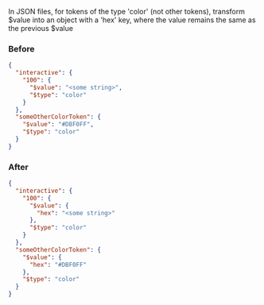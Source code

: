 In JSON files, for tokens of the type 'color' (not other tokens), transform $value into an object with a 'hex' key, where the value remains the same as the previous $value

### Before

```json
{
  "interactive": {
    "100": {
      "$value": "<some string>",
      "$type": "color"
    }
  },
  "someOtherColorToken": {
    "$value": "#DBF0FF",
    "$type": "color"
  }
}


```

### After

```json
{
  "interactive": {
    "100": {
      "$value": {
        "hex": "<some string>"
      },
      "$type": "color"
    }
  },
  "someOtherColorToken": {
    "$value": {
      "hex": "#DBF0FF"
    },
    "$type": "color"
  }
}

```

